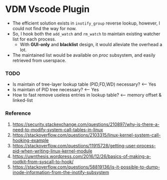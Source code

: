 # VDM Vscode Plugin
* The efficient solution exists in `inotify_group` reverse lookup, however, I could not find the way for now.
* So, I hook both the `add_watch` and `rm_watch` to maintain existing watcher list for each process.
    * With **GUI-only** and **blacklist** design, it would alleviate the overhead a lot.
* The maintained list would be available on *proc* subsystem, and easily retrieved from userspace.

### TODO
* Is maintain of tree-layer lookup table (PID,FD,WD) necessary? <-- Yes
* Is maintain of PID tree necessary? <-- Yes
* How to fast remove useless entries in lookup table? <-- memory offset & linked-list

### Reference
1. https://security.stackexchange.com/questions/210897/why-is-there-a-need-to-modify-system-call-tables-in-linux
2. https://stackoverflow.com/questions/2103315/linux-kernel-system-call-hooking-example
3. https://stackoverflow.com/questions/11915728/getting-user-process-pid-when-writing-linux-kernel-module
4. https://uwnthesis.wordpress.com/2016/12/26/basics-of-making-a-rootkit-from-syscall-to-hook/
5. https://stackoverflow.com/questions/58819136/is-it-possible-to-dump-inode-information-from-the-inotify-subsystem
